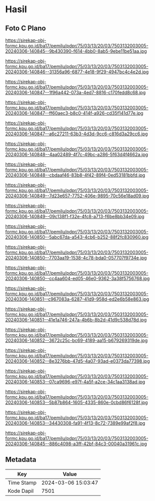 # Hasil

## Foto C Plano

https://sirekap-obj-formc.kpu.go.id/ba17/pemilu/pdpr/75/03/13/20/03/7503132003005-20240306-140845--9b430390-f614-4bb0-8ab5-9ebe11be51aa.jpg

https://sirekap-obj-formc.kpu.go.id/ba17/pemilu/pdpr/75/03/13/20/03/7503132003005-20240306-140846--31356a96-6877-4e18-9f29-4947bc4c4e2d.jpg

https://sirekap-obj-formc.kpu.go.id/ba17/pemilu/pdpr/75/03/13/20/03/7503132003005-20240306-140847--1f96a442-073a-4ed7-8816-c170fedd8c68.jpg

https://sirekap-obj-formc.kpu.go.id/ba17/pemilu/pdpr/75/03/13/20/03/7503132003005-20240306-140847--ff60aec3-b8c0-414f-a926-cd35f141d77e.jpg

https://sirekap-obj-formc.kpu.go.id/ba17/pemilu/pdpr/75/03/13/20/03/7503132003005-20240306-140847--a6c27211-63b3-4d3d-9cc6-c816d3a29cc6.jpg

https://sirekap-obj-formc.kpu.go.id/ba17/pemilu/pdpr/75/03/13/20/03/7503132003005-20240306-140848--4aa02489-4f7c-49bc-a286-5f63d4f4662a.jpg

https://sirekap-obj-formc.kpu.go.id/ba17/pemilu/pdpr/75/03/13/20/03/7503132003005-20240306-140848--cbdaaf46-83b8-4f42-89f4-0ed53181bbfd.jpg

https://sirekap-obj-formc.kpu.go.id/ba17/pemilu/pdpr/75/03/13/20/03/7503132003005-20240306-140849--7d23e657-7752-406e-9895-70c56e18ad09.jpg

https://sirekap-obj-formc.kpu.go.id/ba17/pemilu/pdpr/75/03/13/20/03/7503132003005-20240306-140849--09c138f1-f32e-4fc8-a713-f6be8bb34e09.jpg

https://sirekap-obj-formc.kpu.go.id/ba17/pemilu/pdpr/75/03/13/20/03/7503132003005-20240306-140850--5abc67da-a543-4cb6-b252-88f2fc830960.jpg

https://sirekap-obj-formc.kpu.go.id/ba17/pemilu/pdpr/75/03/13/20/03/7503132003005-20240306-140850--7703aa19-1538-4c78-bda0-057707f9734e.jpg

https://sirekap-obj-formc.kpu.go.id/ba17/pemilu/pdpr/75/03/13/20/03/7503132003005-20240306-140850--cc4aa604-ed05-46e0-9362-3a38f5756768.jpg

https://sirekap-obj-formc.kpu.go.id/ba17/pemilu/pdpr/75/03/13/20/03/7503132003005-20240306-140851--c967083a-6287-41d9-958d-ed2e6b58e863.jpg

https://sirekap-obj-formc.kpu.go.id/ba17/pemilu/pdpr/75/03/13/20/03/7503132003005-20240306-140851--41e1a746-247a-4b6b-8b2d-41d9c538d78d.jpg

https://sirekap-obj-formc.kpu.go.id/ba17/pemilu/pdpr/75/03/13/20/03/7503132003005-20240306-140852--3672c25c-bc69-4189-aa15-b679269319de.jpg

https://sirekap-obj-formc.kpu.go.id/ba17/pemilu/pdpr/75/03/13/20/03/7503132003005-20240306-140852--8e3276bb-47d5-4a07-93ad-e0373da77398.jpg

https://sirekap-obj-formc.kpu.go.id/ba17/pemilu/pdpr/75/03/13/20/03/7503132003005-20240306-140853--07ca9696-e97f-4a5f-a2ce-34c1aa3138ad.jpg

https://sirekap-obj-formc.kpu.go.id/ba17/pemilu/pdpr/75/03/13/20/03/7503132003005-20240306-140853--5b87b864-1605-4335-860e-0cbd86f6128f.jpg

https://sirekap-obj-formc.kpu.go.id/ba17/pemilu/pdpr/75/03/13/20/03/7503132003005-20240306-140853--34430308-fa91-4f13-8c72-7389e99af2f8.jpg

https://sirekap-obj-formc.kpu.go.id/ba17/pemilu/pdpr/75/03/13/20/03/7503132003005-20240306-140845--886c4098-a3ff-42bf-84c3-00040a31961c.jpg


## Metadata

| Key        | Value               |
| ---------- | ------------------- |
| Time Stamp | 2024-03-06 15:03:47 |
| Kode Dapil | 7501                |



